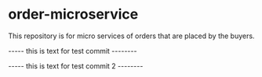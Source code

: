 # order-microservice

This repository is for micro services of orders that are placed by the buyers.

----- this is text for test commit --------

----- this is text for test commit 2 --------

